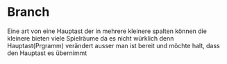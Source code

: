 

# Branch #

Eine art von eine Hauptast der in mehrere kleinere spalten können
die kleinere bieten viele Spielräume da es nicht würklich denn Hauptast(Prgramm) verändert
ausser man ist bereit und möchte halt, dass den Hauptast es übernimmt
